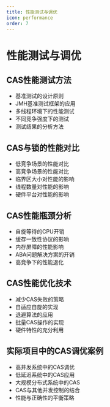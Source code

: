 ```yaml
---
title: 性能测试与调优
icon: performance
order: 7
---
```


# 性能测试与调优

## CAS性能测试方法

- 基准测试的设计原则
- JMH基准测试框架的应用
- 多线程环境下的性能测试
- 不同竞争强度下的测试
- 测试结果的分析方法

## CAS与锁的性能对比

- 低竞争场景的性能对比
- 高竞争场景的性能对比
- 临界区大小对性能的影响
- 线程数量对性能的影响
- 硬件平台对性能的影响

## CAS性能瓶颈分析

- 自旋等待的CPU开销
- 缓存一致性协议的影响
- 内存屏障的性能影响
- ABA问题解决方案的开销
- 高竞争下的性能退化

## CAS性能优化技术

- 减少CAS失败的策略
- 自适应自旋的实现
- 退避算法的应用
- 批量CAS操作的实现
- 硬件特性的充分利用

## 实际项目中的CAS调优案例

- 高并发系统中的CAS调优
- 低延迟系统中的CAS应用
- 大规模分布式系统中的CAS
- CAS与其他并发控制的结合
- 性能与正确性的平衡策略

